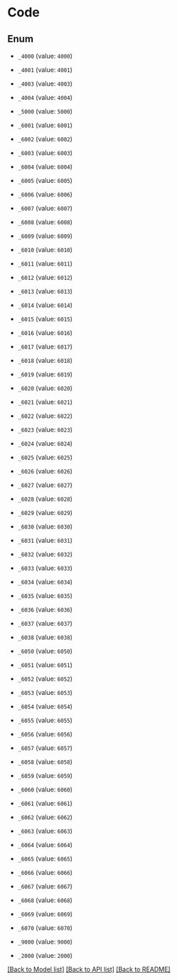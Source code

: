 # Code

## Enum


* `_4000` (value: `4000`)

* `_4001` (value: `4001`)

* `_4003` (value: `4003`)

* `_4004` (value: `4004`)

* `_5000` (value: `5000`)

* `_6001` (value: `6001`)

* `_6002` (value: `6002`)

* `_6003` (value: `6003`)

* `_6004` (value: `6004`)

* `_6005` (value: `6005`)

* `_6006` (value: `6006`)

* `_6007` (value: `6007`)

* `_6008` (value: `6008`)

* `_6009` (value: `6009`)

* `_6010` (value: `6010`)

* `_6011` (value: `6011`)

* `_6012` (value: `6012`)

* `_6013` (value: `6013`)

* `_6014` (value: `6014`)

* `_6015` (value: `6015`)

* `_6016` (value: `6016`)

* `_6017` (value: `6017`)

* `_6018` (value: `6018`)

* `_6019` (value: `6019`)

* `_6020` (value: `6020`)

* `_6021` (value: `6021`)

* `_6022` (value: `6022`)

* `_6023` (value: `6023`)

* `_6024` (value: `6024`)

* `_6025` (value: `6025`)

* `_6026` (value: `6026`)

* `_6027` (value: `6027`)

* `_6028` (value: `6028`)

* `_6029` (value: `6029`)

* `_6030` (value: `6030`)

* `_6031` (value: `6031`)

* `_6032` (value: `6032`)

* `_6033` (value: `6033`)

* `_6034` (value: `6034`)

* `_6035` (value: `6035`)

* `_6036` (value: `6036`)

* `_6037` (value: `6037`)

* `_6038` (value: `6038`)

* `_6050` (value: `6050`)

* `_6051` (value: `6051`)

* `_6052` (value: `6052`)

* `_6053` (value: `6053`)

* `_6054` (value: `6054`)

* `_6055` (value: `6055`)

* `_6056` (value: `6056`)

* `_6057` (value: `6057`)

* `_6058` (value: `6058`)

* `_6059` (value: `6059`)

* `_6060` (value: `6060`)

* `_6061` (value: `6061`)

* `_6062` (value: `6062`)

* `_6063` (value: `6063`)

* `_6064` (value: `6064`)

* `_6065` (value: `6065`)

* `_6066` (value: `6066`)

* `_6067` (value: `6067`)

* `_6068` (value: `6068`)

* `_6069` (value: `6069`)

* `_6070` (value: `6070`)

* `_9000` (value: `9000`)

* `_2000` (value: `2000`)


[[Back to Model list]](../README.md#documentation-for-models) [[Back to API list]](../README.md#documentation-for-api-endpoints) [[Back to README]](../README.md)


